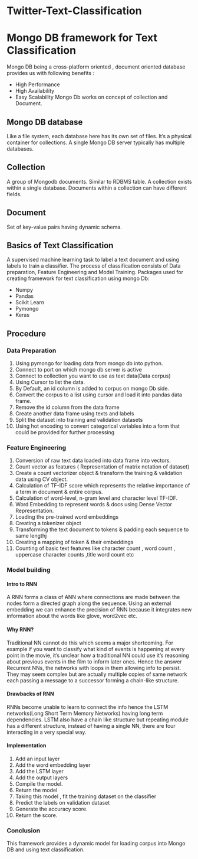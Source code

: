 # Twitter-Text-Classification

# Mongo DB framework for Text Classification

Mongo DB being a cross-platform oriented , document oriented database provides us with following benefits :
- High Performance
- High Availability
- Easy Scalability
Mongo Db works on concept of collection and Document.

## Mongo DB database
Like a file system, each database here has its own set of files. It’s a physical container for collections.
A single Mongo DB server typically has multiple databases.
## Collection
A group of Mongodb documents. Similar to RDBMS table. A collection exists within a single database.
Documents within a collection can have different fields.
## Document
Set of key-value pairs having dynamic schema.

## Basics of Text Classification
A supervised machine learning task to label a text document and using labels to train a classifier.
The process of classification consists of Data preparation, Feature Engineering and Model Training.
Packages used for creating framework for text classification using mongo Db: 
- Numpy
- Pandas
- Scikit Learn
- Pymongo
- Keras

## Procedure 
### Data Preparation 
1.	Using pymongo for loading data from mongo db into python.
2.	Connect to port on which mongo db server is active
3.	Connect to collection you want to use as text data(Data corpus)
4.	Using Cursor to list the data.
5.	By Default, an id column is added to corpus on mongo Db side.
6.	Convert the corpus to a list using cursor and load it into pandas data frame.
7.	Remove the id column from the data frame
8.	Create another data frame using texts and labels
9.	Split the dataset into training and validation datasets
10.	Using hot encoding to convert categorical variables into a form that could be provided for further processing

### Feature Engineering 
1.	Conversion of raw text data loaded into data frame into vectors.
2.	Count vector as features ( Representation of matrix notation of dataset)
3.	Create a count vectorizer object & transform the training & validation data using CV object.
4.	Calculation of TF-IDF score which represents the relative importance of a term in document & entire corpus.
5.	Calculation of word-level, n-gram level and character level TF-IDF.
6.	Word Embedding to represent words & docs using Dense Vector Representation.
7.	Loading the pre-trained word embeddings 
8.	Creating a tokenizer object
9.	Transforming the text document to tokens & padding each sequence to same lengthj
10.	Creating a mapping of token & their embeddings
11.	Counting of basic text features like character count , word count , uppercase character counts  ,title word count etc

### Model building
#### Intro to RNN 
A RNN forms a class of ANN where connections are made between the nodes form a directed graph along the sequence. Using an external embedding we can enhance the precision of RNN because it integrates new information about the words like glove, word2vec etc.
#### Why RNN?
Traditional NN cannot do this which seems a major shortcoming. For example if you want to classify what kind of events is happening at every point in the movie, it’s unclear how a traditional NN could use it’s reasoning about previous events in the film to inform later ones.
Hence the answer Recurrent NNs, the networks with loops in them allowing info to persist. They may seem complex but are actually multiple copies of same network each passing a message to a successor forming a chain-like structure. 
#### Drawbacks of RNN
RNNs become unable to learn to connect the info hence the LSTM networks(Long Short Term Memory Networks) having long term dependencies.
LSTM also have a chain like structure but repeating module has a different structure, instead of having a single NN, there are four interacting in a very special way.
#### Implementation
1.	Add an input layer
2.	Add the word embedding layer
3.	Add the LSTM layer
4.	Add the output layers
5.	Compile the model.
6.	Return the model
7.	Taking this  model , fit the training dataset on the classifier
8.	Predict the labels on validation dataset
9.	Generate the accuracy score.
10.	Return the score.

### Conclusion
This framework provides a dynamic model for loading corpus into Mongo DB and using text classification.
